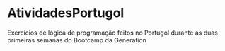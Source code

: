 # AtividadesPortugol
Exercícios de lógica de programação feitos no Portugol durante as duas primeiras semanas do Bootcamp da Generation
